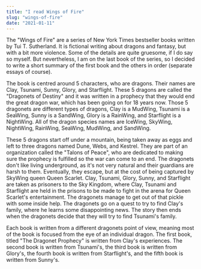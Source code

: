 ```yaml
---
title: "I read Wings of Fire"
slug: "wings-of-fire"
date: "2021-01-11"
---
```


The "Wings of Fire" are a series of New York Times bestseller books written by Tui T. Sutherland. It is fictional writing about dragons and fantasy, but with a bit more violence. Some of the details are quite gruesome, if I do say so myself. But nevertheless, I am on the last book of the series, so I decided to write a short summary of the first book and the others in order (separate essays of course). 

The book is centred around 5 characters, who are dragons. Their names are Clay, Tsunami, Sunny, Glory, and Starflight. These 5 dragons are called the "Dragonets of Destiny" and it was written in a prophecy that they would end the great dragon war, which has been going on for 18 years now. Those 5 dragonets are different types of dragons, Clay is a MudWing, Tsunami is a SeaWing, Sunny is a SandWing, Glory is a RainWing, and Starflight is a NightWing. All of the dragon species names are IceWing, SkyWing, NightWing, RainWing, SeaWing, MudWing, and SandWing.

These 5 dragons start off under a mountain, being taken away as eggs and left to three dragons named Dune, Webs, and Kestrel. They are part of an organization called the "Talons of Peace", who are dedicated to making sure the prophecy is fulfilled so the war can come to an end. The dragonets don't like living underground, as it's not very natural and their guardians are harsh to them. Eventually, they escape, but at the cost of being captured by SkyWing queen Queen Scarlet. Clay, Tsunami, Glory, Sunny, and Starflight are taken as prisoners to the Sky Kingdom, where Clay, Tsunami and Starflight are held in the prisons to be made to fight in the arena for Queen Scarlet's entertainment. The dragonets manage to get out of that pickle with some inside help. The dragonets go on a quest to try to find Clay's family, where he learns some disappointing news. The story then ends when the dragonets decide that they will try to find Tsunami's family.

Each book is written from a different dragonets point of view, meaning most of the book is focused from the eye of an individual dragon. The first book, titled "The Dragonet Prophecy" is written from Clay's experiences.
The second book is written from Tsunami's, the third book is written from Glory's, the fourth book is written from Starflight's, and the fifth book is written from Sunny's.